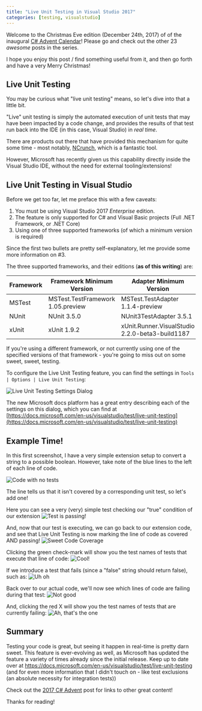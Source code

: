 ```yaml
---
title: "Live Unit Testing in Visual Studio 2017"
categories: [testing, visualstudio]
---
```


Welcome to the Christmas Eve edition (December 24th, 2017) of of the inaugural [C# Advent Calendar](https://crosscuttingconcerns.com/The-First-C-Advent-Calendar)!  Please go and check out the other 23 *awesome* posts in the series.

I hope you enjoy this post / find something useful from it, and then go forth and have a very Merry Christmas!

## Live Unit Testing
You may be curious what "live unit testing" means, so let's dive into that a little bit.

"Live" unit testing is simply the automated execution of unit tests that may have been impacted by a code change, and provides the results of that test run
back into the IDE (in this case, Visual Studio) in *real time*.

There are products out there that have provided this mechanism for quite some time - most notably, [NCrunch](http://www.ncrunch.net/), which is a fantastic tool.

However, Microsoft has recently given us this capability directly inside the Visual Studio IDE, without the need for external tooling/extensions!

## Live Unit Testing in Visual Studio
Before we get too far, let me preface this with a few caveats:

1. You must be using Visual Studio 2017 *Enterprise* edition.
2. The feature is only supported for C# and Visual Basic projects (Full .NET Framework, or .NET Core)
3. Using one of three supported frameworks (of which a minimum version is required)

Since the first two bullets are pretty self-explanatory, let me provide some more information on #3.

The three supported frameworks, and their editions (**as of this writing**) are:

|Framework|Framework Minimum Version        |Adapter Minimum Version                        |
|---------|---------------------------------|-----------------------------------------------|
|MSTest   |MSTest.TestFramework 1.05.preview|MSTest.TestAdapter 1.1.4-preview               |
|NUnit    |NUnit 3.5.0                      |NUnit3TestAdapter 3.5.1                        |
|xUnit    |xUnit 1.9.2                      |xUnit.Runner.VisualStudio 2.2.0-beta3-build1187|

If you're using a different framework, or not currently using one of the specified versions of that framework - you're going to miss out on some sweet, sweet, testing.

To configure the Live Unit Testing feature, you can find the settings in `Tools | Options | Live Unit Testing`:

![Live Unit Testing Settings Dialog](lut-configuration.png)

The new Microsoft docs platform has a great entry describing each of the settings on this dialog, which you can find at [https://docs.microsoft.com/en-us/visualstudio/test/live-unit-testing](https://docs.microsoft.com/en-us/visualstudio/test/live-unit-testing)  

## Example Time!

In this first screenshot, I have a very simple extension setup to convert a string to a possible boolean.  However, take note of the blue lines to the left of each line of code.

![Code with no tests](code-with-no-tests.png)

The line tells us that it isn't covered by a corresponding unit test, so let's add one!

Here you can see a very (very) simple test checking our "true" condition of our extension
![Test is passing!](passing-test.png)

And, now that our test is executing, we can go back to our extension code, and see that Live Unit Testing is now marking the line of code as covered AND passing!
![Sweet Code Coverage](lut-shows-passing.png)

Clicking the green check-mark will show you the test names of tests that execute that line of code:
![Cool!](hover-to-show-passing-details.png)

If we introduce a test that fails (since a "false" string should return false), such as:
![Uh oh](failing-test.png)

Back over to our actual code, we'll now see which lines of code are failing during that test:
![Not good](lut-shows-failing.png)

And, clicking the red X will show you the test names of tests that are currently failing:
![Ah, that's the one](hover-to-show-failing-details.png)

## Summary
Testing your code is great, but seeing it happen in real-time is pretty darn sweet.  This feature is ever-evolving as well, as Microsoft has updated the feature a variety of times already since the initial release.  Keep up to date over at https://docs.microsoft.com/en-us/visualstudio/test/live-unit-testing (and for even more information that I didn't touch on - like test exclusions (an absolute necessity for integration tests))

Check out the [2017 C# Advent](https://crosscuttingconcerns.com/The-First-C-Advent-Calendar) post for links to other great content!

Thanks for reading!
